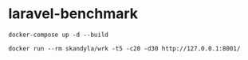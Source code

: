 # laravel-benchmark

`docker-compose up -d --build`

`docker run --rm skandyla/wrk -t5 -c20 -d30 http://127.0.0.1:8001/`
